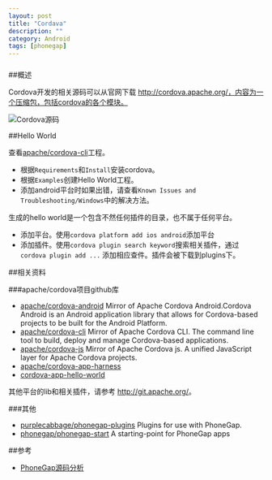 ```yaml
---
layout: post
title: "Cordava"
description: ""
category: Android
tags: [phonegap]
---
```

### 
##概述

Cordova开发的相关源码可以从官网下载 http://cordova.apache.org/，内容为一个压缩包，包括cordova的各个模块。

![Cordova源码](http://johnnyimages.qiniudn.com/cordova-zip.png)

##Hello World

查看[apache/cordova-cli](https://github.com/apache/cordova-cli)工程。

- 根据`Requirements`和`Install`安装cordova。
- 根据`Examples`创建Hello World工程。
- 添加android平台时如果出错，请查看`Known Issues and Troubleshooting/Windows`中的解决方法。

生成的hello world是一个包含不然任何插件的目录，也不属于任何平台。

- 添加平台。使用`cordova platform add ios android`添加平台
- 添加插件。使用`cordova plugin search keyword`搜索相关插件，通过`cordova plugin add ...` 添加相应查件。插件会被下载到plugins下。

##相关资料

###apache/cordova项目github库

- [apache/cordova-android](https://github.com/apache/cordova-android) Mirror of Apache Cordova Android.Cordova Android is an Android application library that allows for Cordova-based projects to be built for the Android Platform. 
- [apache/cordova-cli](https://github.com/apache/cordova-cli) Mirror of Apache Cordova CLI. The command line tool to build, deploy and manage Cordova-based applications.
- [apache/cordova-js](https://github.com/apache/cordova-js) Mirror of Apache Cordova js. A unified JavaScript layer for Apache Cordova projects.
- [apache/cordova-app-harness](https://github.com/apache/cordova-app-harness)
- [cordova-app-hello-world](http://github.com/apache/cordova-app-hello-world)

其他平台的lib和相关插件，请参考 <http://git.apache.org/>。

<!--more-->

###其他

- [purplecabbage/phonegap-plugins](https://github.com/purplecabbage/phonegap-plugins) Plugins for use with PhoneGap.
- [phonegap/phonegap-start](https://github.com/phonegap/phonegap-start) A starting-point for PhoneGap apps

##参考
- [PhoneGap源码分析](http://www.cnblogs.com/linjisong/tag/PhoneGap/)